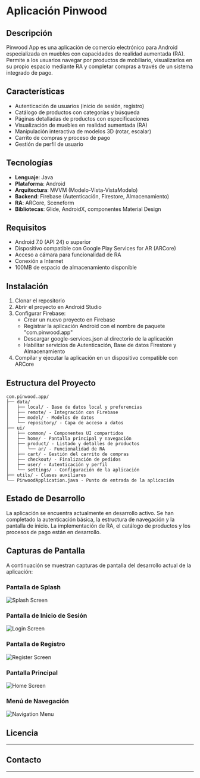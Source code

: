 # Aplicación Pinwood

## Descripción
Pinwood App es una aplicación de comercio electrónico para Android especializada en muebles con capacidades de realidad aumentada (RA). Permite a los usuarios navegar por productos de mobiliario, visualizarlos en su propio espacio mediante RA y completar compras a través de un sistema integrado de pago.

## Características
- Autenticación de usuarios (inicio de sesión, registro)
- Catálogo de productos con categorías y búsqueda
- Páginas detalladas de productos con especificaciones
- Visualización de muebles en realidad aumentada (RA)
- Manipulación interactiva de modelos 3D (rotar, escalar)
- Carrito de compras y proceso de pago
- Gestión de perfil de usuario

## Tecnologías
- **Lenguaje**: Java
- **Plataforma**: Android
- **Arquitectura**: MVVM (Modelo-Vista-VistaModelo)
- **Backend**: Firebase (Autenticación, Firestore, Almacenamiento)
- **RA**: ARCore, Sceneform
- **Bibliotecas**: Glide, AndroidX, componentes Material Design

## Requisitos
- Android 7.0 (API 24) o superior
- Dispositivo compatible con Google Play Services for AR (ARCore)
- Acceso a cámara para funcionalidad de RA
- Conexión a Internet
- 100MB de espacio de almacenamiento disponible

## Instalación
1. Clonar el repositorio
2. Abrir el proyecto en Android Studio
3. Configurar Firebase:
   - Crear un nuevo proyecto en Firebase
   - Registrar la aplicación Android con el nombre de paquete "com.pinwood.app"
   - Descargar google-services.json al directorio de la aplicación
   - Habilitar servicios de Autenticación, Base de datos Firestore y Almacenamiento
4. Compilar y ejecutar la aplicación en un dispositivo compatible con ARCore

## Estructura del Proyecto
```
com.pinwood.app/
├── data/
│   ├── local/ - Base de datos local y preferencias
│   ├── remote/ - Integración con Firebase
│   ├── model/ - Modelos de datos
│   └── repository/ - Capa de acceso a datos
├── ui/
│   ├── common/ - Componentes UI compartidos
│   ├── home/ - Pantalla principal y navegación
│   ├── product/ - Listado y detalles de productos
│   │   └── ar/ - Funcionalidad de RA
│   ├── cart/ - Gestión del carrito de compras
│   ├── checkout/ - Finalización de pedidos
│   ├── user/ - Autenticación y perfil
│   └── settings/ - Configuración de la aplicación
├── utils/ - Clases auxiliares
└── PinwoodApplication.java - Punto de entrada de la aplicación
```

## Estado de Desarrollo
La aplicación se encuentra actualmente en desarrollo activo. Se han completado la autenticación básica, la estructura de navegación y la pantalla de inicio. La implementación de RA, el catálogo de productos y los procesos de pago están en desarrollo.

## Capturas de Pantalla
A continuación se muestran capturas de pantalla del desarrollo actual de la aplicación:

### Pantalla de Splash
![Splash Screen](/Capturas%20de%20desarrollo/Screenshot_2025-05-21-01-58-06-300_com.pinwood.app.jpg)

### Pantalla de Inicio de Sesión
![Login Screen](/Capturas%20de%20desarrollo/Screenshot_2025-05-21-01-58-09-713_com.pinwood.app.jpg)

### Pantalla de Registro
![Register Screen](/Capturas%20de%20desarrollo/Screenshot_2025-05-21-01-58-14-200_com.pinwood.app.jpg)

### Pantalla Principal
![Home Screen](/Capturas%20de%20desarrollo/Screenshot_2025-05-21-01-59-09-921_com.pinwood.app.jpg)

### Menú de Navegación
![Navigation Menu](/Capturas%20de%20desarrollo/Screenshot_2025-05-21-01-59-13-628_com.pinwood.app.jpg)

## Licencia
---

## Contacto
---
